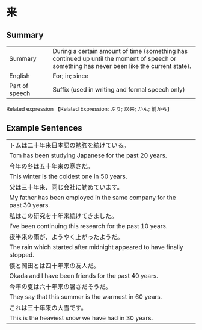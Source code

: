 # 来

## Summary

<table><tr>   <td>Summary<td>   <td>During a certain amount of time (something has continued up until the moment of speech or something has never been like the current state).</td><tr><tr>   <td>English<td>   <td>For; in; since</td><tr><tr>   <td>Part of speech<td>   <td>Suffix (used in writing and formal speech only)</td><tr></table><tr>   <td>Related expression<td>   <td>【Related Expression: ぶり; 以来; かん; 前から】</td><tr></table></table>

## Example Sentences

<table><tr><td>トムは二十年来日本語の勉強を続けている。<td><tr><tr><td>Tom has been studying Japanese for the past 20 years.<td><tr><tr><td>今年の冬は五十年来の寒さだ。<td><tr><tr><td>This winter is the coldest one in 50 years.<td><tr><tr><td>父は三十年来、同じ会社に勤めています。<td><tr><tr><td>My father has been employed in the same company for the past 30 years.<td><tr><tr><td>私はこの研究を十年来続けてきました。<td><tr><tr><td>I've been continuing this research for the past 10 years.<td><tr><tr><td>夜半来の雨が、ようやく上がったようだ。<td><tr><tr><td>The rain which started after midnight appeared to have finally stopped.<td><tr><tr><td>僕と岡田とは四十年来の友人だ。<td><tr><tr><td>Okada and I have been friends for the past 40 years.<td><tr><tr><td>今年の夏は六十年来の暑さだそうだ。<td><tr><tr><td>They say that this summer is the warmest in 60 years.<td><tr><tr><td>これは三十年来の大雪です。<td><tr><tr><td>This is the heaviest snow we have had in 30 years.<td><tr></table>


